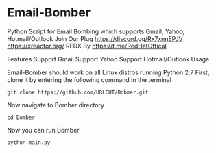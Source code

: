 # Email-Bomber
Python Script for Email Bombing which supports Gmail, Yahoo, Hotmail/Outlook 
Join Our Plug
https://discord.gg/Rx7xnnEPJV
https://xreactor.org/
REDX
By https://t.me/RedHatOffical



Features
Support Gmail
Support Yahoo
Support Hotmail/Outlook
Usage

Email-Bomber should work on all Linux distros running Python 2.7 First, clone it by entering the following command in the terminal

`git clone https://github.com/URLCUT/Bobmer.git`

Now navigate to Bomber directory

`cd Bomber`

Now you can run Bomber

`python main.py`
